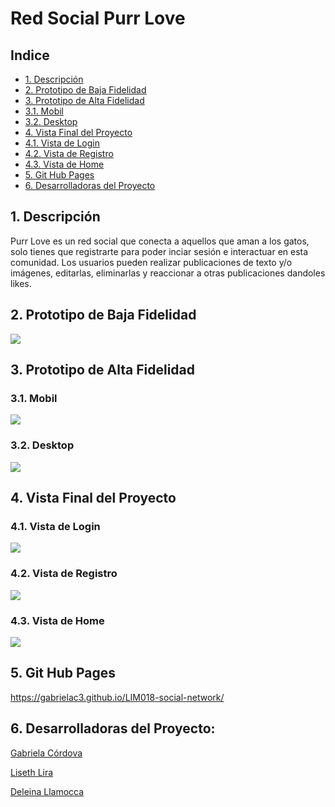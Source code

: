 # Red Social Purr Love
## Indice
* [1. Descripción](#id1)
* [2. Prototipo de Baja Fidelidad](#id2)
* [3. Prototipo de Alta Fidelidad](#id3)
* [3.1. Mobil](#id4)
* [3.2. Desktop](#id5)
* [4. Vista Final del Proyecto](#id6)
* [4.1. Vista de Login](#id7)
* [4.2. Vista de Registro](#id8)
* [4.3. Vista de Home](#id9)
* [5. Git Hub Pages](#id10)
* [6. Desarrolladoras del Proyecto](#id11)


## 1. Descripción <a name="id1"></a>
Purr Love es un red social que conecta a aquellos que aman a los gatos, solo tienes que registrarte para poder inciar sesión e interactuar en esta comunidad.
Los usuarios pueden realizar publicaciones de texto y/o imágenes, editarlas, eliminarlas y reaccionar a otras publicaciones dandoles likes.

## 2. Prototipo de Baja Fidelidad <a name="id2"></a>
![](https://github.com/GabrielaC3/LIM018-social-network/blob/main/src/image/Prototipo%20de%20Baja%20Fidelidad.PNG)

## 3. Prototipo de Alta Fidelidad <a name="id3"></a>
### 3.1. Mobil <a name="id4"></a>
![](https://github.com/GabrielaC3/LIM018-social-network/blob/main/src/image/Prototipo%20de%20Alta%20Fidelidad%20Mobil.PNG)
### 3.2. Desktop <a name="id5"></a>
![](https://github.com/GabrielaC3/LIM018-social-network/blob/main/src/image/Prototipo%20de%20Alta%20Fidelidad%20Desktop.PNG)

## 4. Vista Final del Proyecto <a name="id6"></a>
### 4.1. Vista de Login <a name="id7"></a>
![](https://github.com/GabrielaC3/LIM018-social-network/blob/main/src/image/Vista%20de%20Login.PNG)
### 4.2. Vista de Registro <a name="id8"></a>
![](https://github.com/GabrielaC3/LIM018-social-network/blob/main/src/image/Vista%20de%20Registro.PNG)
### 4.3. Vista de Home <a name="id9"></a>
![](https://github.com/GabrielaC3/LIM018-social-network/blob/main/src/image/Vista%20de%20Home.PNG)

## 5. Git Hub Pages <a name="id10"></a>
https://gabrielac3.github.io/LIM018-social-network/


## 6. Desarrolladoras del Proyecto: <a name="id11"></a>
[Gabriela Córdova](https://github.com/GabrielaC3)

[Liseth Lira](https://github.com/LisethLira)

[Deleina Llamocca ](https://github.com/Deleina)

